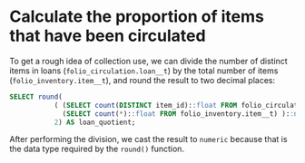 # Calculate the proportion of items that have been circulated

To get a rough idea of collection use, we can divide the number of
distinct items in loans (`folio_circulation.loan__t`) by the total
number of items (`folio_inventory.item__t`), and round the result to
two decimal places:

```sql
SELECT round(
           ( (SELECT count(DISTINCT item_id)::float FROM folio_circulation.loan__t) /
             (SELECT count(*)::float FROM folio_inventory.item__t) )::numeric,
           2) AS loan_quotient;
```

After performing the division, we cast the result to `numeric` because
that is the data type required by the `round()` function.
